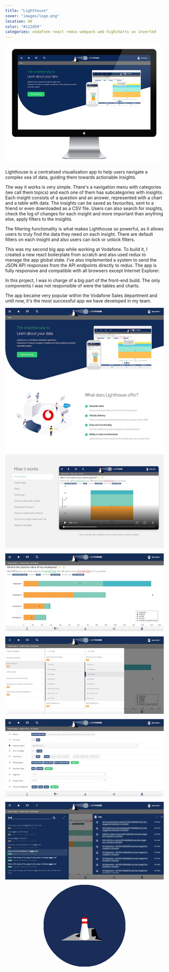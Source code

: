 ```yaml
---
title: "Lighthouse"
cover: "images/logo.png"
location: UK
color: "#122d59"
categories: vodafone react redux webpack web highcharts ux inverted
---
```


<style>
.loader {
  border-radius: 100px;
}
</style>

![](./images/1.jpg)

Lighthouse is a centralised visualisation app to help users navigate a complex sea of data, guiding them towards actionable insights.

The way it works is very simple. There's a navigation menu with categories (we call them topics) and each one of them has subcategories with insights. Each insight consists of a question and an answer, represented with a chart and a table with data. The insights can be saved as favourites, sent to a friend or even downloaded as a CSV file. Users can also search for insights, check the log of changes for each insight and more important than anything else, apply filters to the insights.

The filtering functionality is what makes Lighthouse so powerful, as it allows users to truly find the data they need on each insight. There are default filters on each insight and also users can lock or unlock filters.

This was my second big app while working at Vodafone. To build it, I created a new react boilerplate from scratch and also used redux to manage the app global state. I've also implemented a system to send the JSON API responses from the API endpoints directly to redux. The app is fully responsive and compatible with all browsers except Internet Explorer.

In this project, I was in charge of a big part of the front-end build. The only components I was not responsible of were the tables and charts.

The app became very popular within the Vodafone Sales department and until now, it's the most successful app we have developed in my team.

![](./images/2.jpg "Home page")

![](./images/3.jpg "Insight page with dummy data")

![](./images/4.jpg "Navigation")

![](./images/5.jpg "Filters")

![](./images/6.jpg "Search and logs")

<p style="text-align: center">
  <img class="loader" src="./images/loader.gif" alt="laoder" />
</p>
